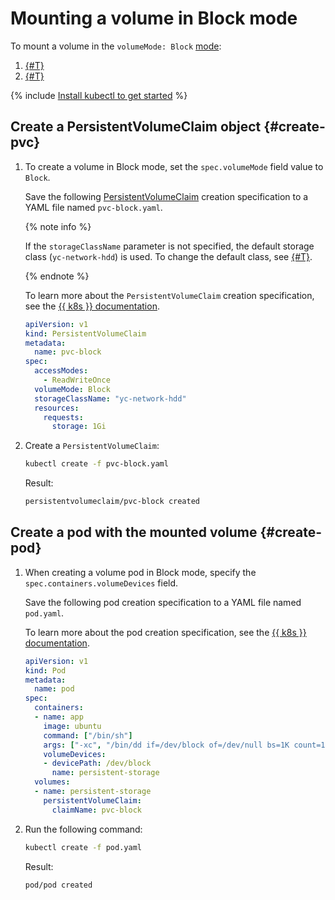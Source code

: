 # Mounting a volume in Block mode

To mount a volume in the `volumeMode: Block` [mode](../../concepts/volume.md#block):
1. [{#T}](#create-pvc)
1. [{#T}](#create-pod)

{% include [Install kubectl to get started](../../../_includes/managed-kubernetes/kubectl-before-you-begin.md) %}

## Create a PersistentVolumeClaim object {#create-pvc}

1. To create a volume in Block mode, set the `spec.volumeMode` field value to `Block`.

   Save the following [PersistentVolumeClaim](dynamic-create-pv.md) creation specification to a YAML file named `pvc-block.yaml`.

   
   {% note info %}

   If the `storageClassName` parameter is not specified, the default storage class (`yc-network-hdd`) is used. To change the default class, see [{#T}](manage-storage-class.md#sc-default).

   {% endnote %}



   To learn more about the `PersistentVolumeClaim` creation specification, see the [{{ k8s }} documentation](https://kubernetes.io/docs/reference/kubernetes-api/config-and-storage-resources/persistent-volume-claim-v1/).

   
   ```yaml
   apiVersion: v1
   kind: PersistentVolumeClaim
   metadata:
     name: pvc-block
   spec:
     accessModes:
       - ReadWriteOnce
     volumeMode: Block
     storageClassName: "yc-network-hdd"
     resources:
       requests:
         storage: 1Gi
   ```



1. Create a `PersistentVolumeClaim`:

   ```bash
   kubectl create -f pvc-block.yaml
   ```

   Result:

   ```bash
   persistentvolumeclaim/pvc-block created
   ```

## Create a pod with the mounted volume {#create-pod}

1. When creating a volume pod in Block mode, specify the `spec.containers.volumeDevices` field.

   Save the following pod creation specification to a YAML file named `pod.yaml`.

   To learn more about the pod creation specification, see the [{{ k8s }} documentation](https://kubernetes.io/docs/reference/generated/kubernetes-api/v1.18/#pod-v1-core).

   ```yaml
   apiVersion: v1
   kind: Pod
   metadata:
     name: pod
   spec:
     containers:
     - name: app
       image: ubuntu
       command: ["/bin/sh"]
       args: ["-xc", "/bin/dd if=/dev/block of=/dev/null bs=1K count=10; /bin/sleep 3600"]
       volumeDevices:
       - devicePath: /dev/block
         name: persistent-storage
     volumes:
     - name: persistent-storage
       persistentVolumeClaim:
         claimName: pvc-block
   ```

1. Run the following command:

   ```bash
   kubectl create -f pod.yaml
   ```

   Result:

   ```bash
   pod/pod created
   ```
